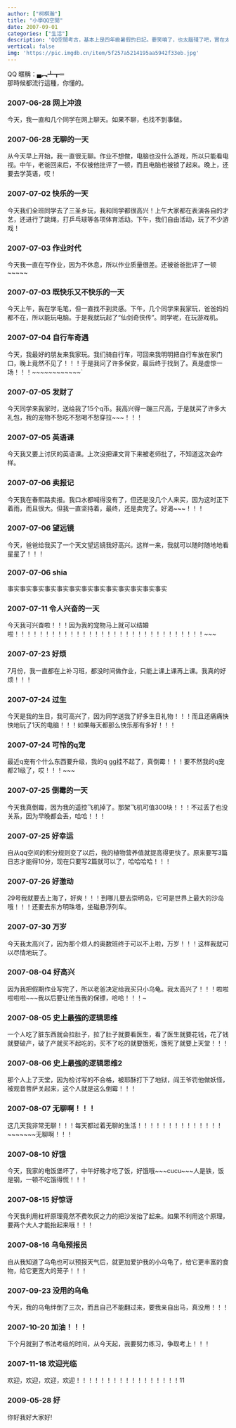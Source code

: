 ```yaml
---
author: ["柯棋瀚"]
title: "小學QQ空閒"
date: 2007-09-01
categories: ["生活"]
description: 'QQ空閒考古，基本上是四年級暑假的日記。要笑噴了，也太腦殘了吧，實在太過狂野。似乎有兩個原因：一、文法規規矩矩按照老師敎的來，顯得很機械；二、想到什麼直接就說了，成年人可不會沒事給別人說好無聊好激動不開心。不過至少那時我就能分清「的地得」了。知乎問題 [如何评价qq宠物停止运营？](https://www.zhihu.com/question/283258854)'
vertical: false
img: 'https://pic.imgdb.cn/item/5f257a5214195aa5942f33eb.jpg'
---
```


QQ 暱稱：▄︻┻┳═   
那時候都流行這種，你懂的。

### 2007-06-28 网上冲浪

今天，我一直和几个同学在网上聊天。如果不聊，也找不到事做。

### 2007-06-28 无聊的一天

从今天早上开始，我一直很无聊。作业不想做，电脑也没什么游戏，所以只能看电视。中午，老爸回来后，不仅被他批评了一顿，而且电脑也被锁了起来。晚上，还要去学英语，哎！

### 2007-07-02 快乐的一天

今天我们全班同学去了三圣乡玩，我和同学都很高兴！上午大家都在表演各自的才艺，还进行了跳绳，打乒乓球等各项体育活动。下午，我们自由活动，玩了不少游戏！

### 2007-07-03 作业时代

今天我一直在写作业，因为不休息，所以作业质量很差。还被爸爸批评了一顿\~\~\~\~\~

### 2007-07-03 既快乐又不快乐的一天

今天上午，我在学毛笔，但一直找不到灵感。下午，几个同学来我家玩，爸爸妈妈都不在，所以能玩电脑。于是我就玩起了“仙剑奇侠传”。同学呢，在玩游戏机。

### 2007-07-04 自行车奇遇

今天，我最好的朋友来我家玩。我们骑自行车，可回来我明明把自行车放在家门口，晚上竟然不见了！！！于是我问了许多保安，最后终于找到了。真是虚惊一场！！！\~\~\~\~\~\~\~\~\~\~\~\~`


### 2007-07-05 发财了

今天同学来我家时，送给我了15个q币。我高兴得一蹦三尺高，于是就买了许多大礼包，我的宠物不愁吃不愁喝不愁穿拉\~\~\~！！！

### 2007-07-05 英语课

今天我又要上讨厌的英语课。上次没把课文背下来被老师批了，不知道这次会咋样。

### 2007-07-06 卖报记

今天我在春熙路卖报。我口水都喊得没有了，但还是没几个人来买，因为这时正下着雨，而且很大。但我一直坚持着，最终，还是卖完了。好渴\~\~\~！！！

### 2007-07-06 望远镜

今天，爸爸给我买了一个天文望远镜我好高兴。这样一来，我就可以随时随地地看星星了！！！

### 2007-07-06 shia

事实事实事实事实事实事实事实事实事实事实事实事实事实

### 2007-07-11 令人兴奋的一天

今天我可兴奋啦！！！因为我的宠物马上就可以结婚啦！！！！！！！！！！！！！！！！！！！！！！！！！！！！！！！\~\~\~

### 2007-07-23 好烦

7月份，我一直都在上补习班，都没时间做作业，只能上课上课再上课。我真的好烦！！！

### 2007-07-24 过生

今天是我的生日，我可高兴了，因为同学送我了好多生日礼物！！！而且还痛痛快快地玩了1天的电脑！！！如果每天都那么快乐那有多好！！！

### 2007-07-24 可怜的q宠

最近q宠有个什么东西要升级，我的q gg挂不起了，真倒霉！！！要不然我的q宠都21级了，哎！！！\~\~\~

### 2007-07-25 倒霉的一天

今天我真倒霉，因为我的遥控飞机掉了。那架飞机可值300块！！！不过丢了也没关系，因为早晚都会丢，哈哈！！！

### 2007-07-25 好幸运

自从qq空间的积分规则变了以后，我的植物营养值就提高得更快了。原来要写3篇日志才能得10分，现在只要写2篇就可以了，哈哈哈哈！！！

### 2007-07-26 好激动

29号我就要去上海了，好爽！！！到哪儿要去崇明岛，它可是世界上最大的沙岛哦！！！还要去东方明珠塔，坐磁悬浮列车。

### 2007-07-30  万岁

今天我太高兴了，因为那个烦人的奥数班终于可以不上啦，万岁！！！这样我就可以尽情地玩了。

### 2007-08-04  好高兴

因为我把假期作业写完了，所以老爸决定给我买只小乌龟。我太高兴了！！！啦啦啦啦啦\~\~\~我以后要让他当我的保镖，哈哈！！！\~

### 2007-08-05  史上最強的逻辑思维

一个人吃了脏东西就会拉肚子，拉了肚子就要看医生，看了医生就要花钱，花了钱就要破产，破了产就买不起吃的，买不了吃的就要饿死，饿死了就要上天堂！！！

### 2007-08-06  史上最強的逻辑思维2

那个人上了天堂，因为检讨写的不合格，被耶酥打下了地狱，阎王爷罚他做妖怪，被观音菩萨关起来，这个人就是这么倒霉！！！

### 2007-08-07  无聊啊！！！

这几天我非常无聊！！！每天都过着无聊的生活！！！！！！！！！！！！！！\~\~\~\~\~\~\~无聊啊！！！

### 2007-08-10  好饿

今天，我家的电饭堡坏了，中午好晚才吃了饭，好饿哦\~\~\~cucu\~\~\~人是铁，饭是钢，一顿不吃饿得慌！！！

### 2007-08-15  好惊讶

今天我利用杠杆原理竟然不费吹灰之力的把沙发抬了起来。如果不利用这个原理，要两个大人才能抬起来哦！！！

### 2007-08-16  乌龟预报员

自从我知道了乌龟也可以预报天气后，就更加爱护我的小乌龟了，给它更丰富的食物，给它更宽大的笼子！！！

### 2007-09-23  没用的乌龟

今天，我的乌龟绊倒了三次，而且自己不能翻过来，要我亲自出马，真没用！！！

### 2007-10-20  加油！！！

下个月就到了书法考级的时间，从今天起，我要努力练习，争取考上！！！

### 2007-11-18  欢迎光临

欢迎，欢迎，欢迎，欢迎！！！！！！！！！！！！！！！！！11

### 2009-05-28  好

你好我好大家好!

